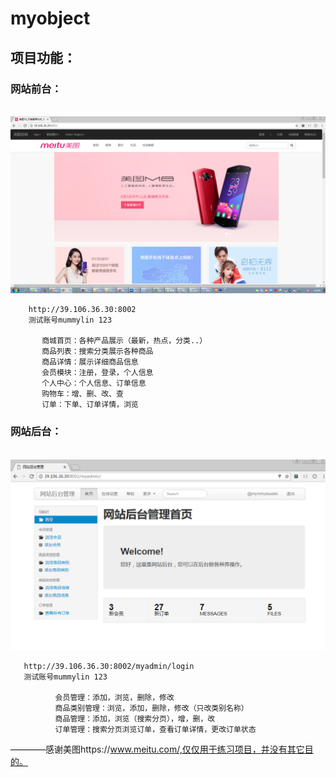 # myobject

## 项目功能：

### 网站前台：
       
        ![前台预览](https://github.com/yule0512/myobject/blob/master/myobject/static/descimg/%E5%89%8D%E5%8F%B0%E9%A6%96%E9%A1%B5.png)
        
        http://39.106.36.30:8002
        测试账号mummylin 123
        
           商城首页：各种产品展示（最新，热点，分类..）
           商品列表：搜索分类展示各种商品
           商品详情：展示详细商品信息
           会员模块：注册，登录，个人信息
           个人中心：个人信息、订单信息
           购物车：增、删、改、查
           订单：下单、订单详情，浏览
           
           
### 网站后台：

       ![后台预览](https://github.com/yule0512/myobject/blob/master/myobject/static/descimg/%E5%90%8E%E5%8F%B0%E9%A6%96%E9%A1%B5.png)
      
       http://39.106.36.30:8002/myadmin/login
       测试账号mummylin 123
       
              会员管理：添加，浏览，删除，修改
              商品类别管理：浏览，添加，删除，修改（只改类别名称）
              商品管理：添加，浏览（搜索分页），增，删，改
              订单管理：搜索分页浏览订单，查看订单详情，更改订单状态
            
            

————感谢美图https://www.meitu.com/,仅仅用于练习项目，并没有其它目的。
